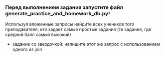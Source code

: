 ### Перед выполнением задания запустите файл generate_practice_and_homework_db.py!

Используя вложенные запросы найдите всех учеников того преподавателя, кто задает самые простые задания (те задания, где средний балл самый высокий)

* задание со звездочкой: напишите этот же запрос с использованием одного из join
